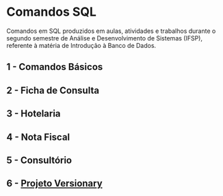 # Comandos SQL
Comandos em SQL produzidos em aulas, atividades e trabalhos durante o segundo semestre de Análise e Desenvolvimento de Sistemas (IFSP), referente à matéria de Introdução à Banco de Dados.

## 1 - Comandos Básicos

## 2 - Ficha de Consulta

## 3 - Hotelaria

## 4 - Nota Fiscal

## 5 - Consultório

## 6 - [Projeto Versionary](https://github.com/valencprado/ifsp-sql-versionary)
